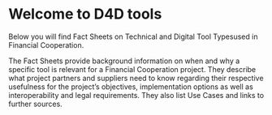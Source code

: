 # Welcome to D4D tools


Below you will find Fact Sheets on Technical and Digital Tool Typesused in Financial Cooperation.

The Fact Sheets provide background information on when and why a specific tool is relevant for a Financial Cooperation project. They describe what project partners and suppliers need to know regarding their respective usefulness for the project’s objectives, implementation options as well as interoperability and legal requirements. They also list Use Cases and links to further sources.
